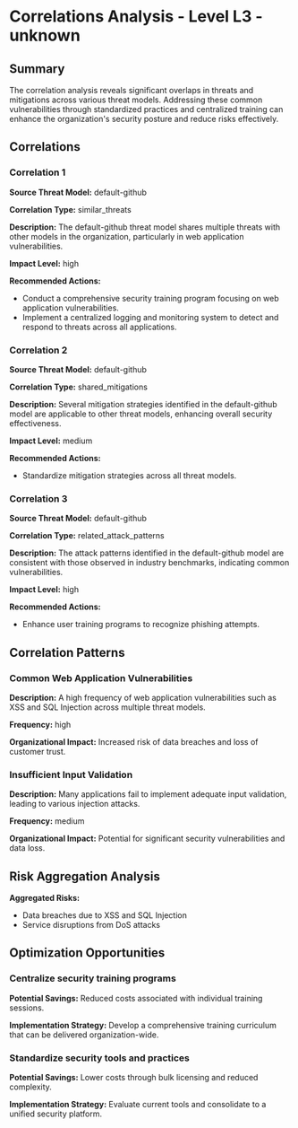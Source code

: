 # Correlations Analysis - Level L3 - unknown

## Summary

The correlation analysis reveals significant overlaps in threats and mitigations across various threat models. Addressing these common vulnerabilities through standardized practices and centralized training can enhance the organization's security posture and reduce risks effectively.

## Correlations

### Correlation 1

**Source Threat Model:** default-github

**Correlation Type:** similar_threats

**Description:** The default-github threat model shares multiple threats with other models in the organization, particularly in web application vulnerabilities.

**Impact Level:** high

**Recommended Actions:**
- Conduct a comprehensive security training program focusing on web application vulnerabilities.
- Implement a centralized logging and monitoring system to detect and respond to threats across all applications.

### Correlation 2

**Source Threat Model:** default-github

**Correlation Type:** shared_mitigations

**Description:** Several mitigation strategies identified in the default-github model are applicable to other threat models, enhancing overall security effectiveness.

**Impact Level:** medium

**Recommended Actions:**
- Standardize mitigation strategies across all threat models.

### Correlation 3

**Source Threat Model:** default-github

**Correlation Type:** related_attack_patterns

**Description:** The attack patterns identified in the default-github model are consistent with those observed in industry benchmarks, indicating common vulnerabilities.

**Impact Level:** high

**Recommended Actions:**
- Enhance user training programs to recognize phishing attempts.

## Correlation Patterns

### Common Web Application Vulnerabilities

**Description:** A high frequency of web application vulnerabilities such as XSS and SQL Injection across multiple threat models.

**Frequency:** high

**Organizational Impact:** Increased risk of data breaches and loss of customer trust.

### Insufficient Input Validation

**Description:** Many applications fail to implement adequate input validation, leading to various injection attacks.

**Frequency:** medium

**Organizational Impact:** Potential for significant security vulnerabilities and data loss.

## Risk Aggregation Analysis

**Aggregated Risks:**
- Data breaches due to XSS and SQL Injection
- Service disruptions from DoS attacks

## Optimization Opportunities

### Centralize security training programs

**Potential Savings:** Reduced costs associated with individual training sessions.

**Implementation Strategy:** Develop a comprehensive training curriculum that can be delivered organization-wide.

### Standardize security tools and practices

**Potential Savings:** Lower costs through bulk licensing and reduced complexity.

**Implementation Strategy:** Evaluate current tools and consolidate to a unified security platform.

